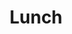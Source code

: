 ---
accepted: true
details: false
layout: workshop
room: Hochschule München - R0.006
timeslot:
  duration: 60
  end: 2025-11-15 14:00:00+01:00
  start: 2025-11-15 13:00:00+01:00
title: Lunch
track: 5
---
